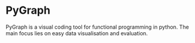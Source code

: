 # PyGraph
PyGraph is a visual coding tool for functional programming in python. The main focus lies on easy data visualisation and evaluation.
